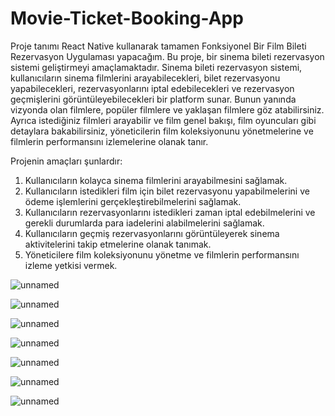# Movie-Ticket-Booking-App

Proje tanımı 
React Native kullanarak tamamen Fonksiyonel Bir Film Bileti Rezervasyon Uygulaması yapacağım.  Bu proje, bir sinema bileti rezervasyon sistemi geliştirmeyi amaçlamaktadır. Sinema bileti rezervasyon sistemi, kullanıcıların sinema filmlerini arayabilecekleri, bilet rezervasyonu yapabilecekleri, rezervasyonlarını iptal edebilecekleri ve rezervasyon geçmişlerini görüntüleyebilecekleri bir platform sunar. Bunun yanında vizyonda olan filmlere, popüler filmlere ve yaklaşan filmlere göz atabilirsiniz. Ayrıca istediğiniz filmleri arayabilir ve film genel bakışı, film oyuncuları gibi detaylara bakabilirsiniz, yöneticilerin film koleksiyonunu yönetmelerine ve filmlerin performansını izlemelerine olanak tanır.

Projenin amaçları şunlardır:
1.	Kullanıcıların kolayca sinema filmlerini arayabilmesini sağlamak.
2.	Kullanıcıların istedikleri film için bilet rezervasyonu yapabilmelerini ve ödeme işlemlerini gerçekleştirebilmelerini sağlamak.
3.	Kullanıcıların rezervasyonlarını istedikleri zaman iptal edebilmelerini ve gerekli durumlarda para iadelerini alabilmelerini sağlamak.
4.	Kullanıcıların geçmiş rezervasyonlarını görüntüleyerek sinema aktivitelerini takip etmelerine olanak tanımak.
5.	Yöneticilere film koleksiyonunu yönetme ve filmlerin performansını izleme yetkisi vermek.


 ![unnamed](https://github.com/Furkantsnb/Movie-Ticket-Booking-App/assets/95514574/3142ccc8-8e35-42a5-a212-098ac764a004)

 ![unnamed](https://github.com/Furkantsnb/Movie-Ticket-Booking-App/assets/95514574/71fb6016-75fb-4587-85f6-8b14052ad3ad)

![unnamed](https://github.com/Furkantsnb/Movie-Ticket-Booking-App/assets/95514574/03192811-c4d8-4189-892f-8d6a9c165afc)

![unnamed](https://github.com/Furkantsnb/Movie-Ticket-Booking-App/assets/95514574/da95b740-94c7-4e06-89f4-5540ddf90b79)

![unnamed](https://github.com/Furkantsnb/Movie-Ticket-Booking-App/assets/95514574/b95126d3-c034-4dfd-87a8-304deb330be2)

![unnamed](https://github.com/Furkantsnb/Movie-Ticket-Booking-App/assets/95514574/74ecf364-f64f-4e74-9eaa-498a9f936173)

![unnamed](https://github.com/Furkantsnb/Movie-Ticket-Booking-App/assets/95514574/f1a41be5-faf1-47ba-aa1e-6fcc2bfca3b1)
